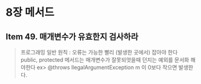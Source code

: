 # 8장 메서드
## Item 49. 매개변수가 유효한지 검사하라
> 프로그래밍 일반 원칙 : 오류는 가능한 빨리 (발생한 곳에서) 잡아야 한다  
> public, protected 메서드는 매개변수가 잘못되엇을때 던지는 예외를 문서화 해야한다
   ex> @throws IlegalArgumentException m 이 0보다 작으면 발생한다.   


